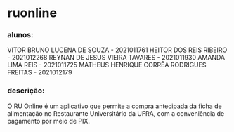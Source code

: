 # ruonline
### alunos:

VITOR BRUNO LUCENA DE SOUZA - 2021011761
HEITOR DOS REIS RIBEIRO - 2021012268
REYNAN DE JESUS VIEIRA TAVARES - 2021011930
AMANDA LIMA REIS - 2021011725
MATHEUS HENRIQUE CORRÊA RODRIGUES FREITAS - 2021012179
### descrição:
O RU Online é um aplicativo que permite a compra antecipada da ficha de alimentação no Restaurante Universitário da UFRA, com a conveniência de pagamento por meio de PIX.
